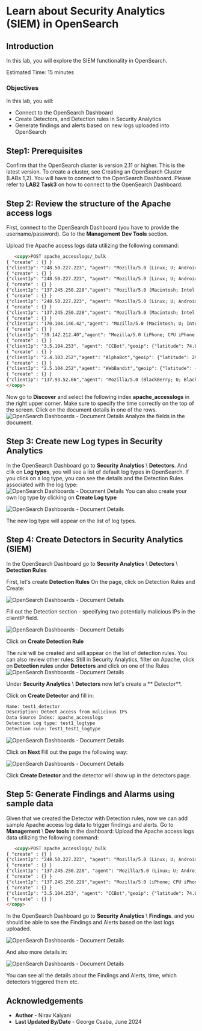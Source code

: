 # Learn about Security Analytics (SIEM) in OpenSearch

## Introduction

In this lab, you will explore the SIEM functionality in OpenSearch.

Estimated Time: 15 minutes

### Objectives

In this lab, you will:
- Connect to the OpenSearch Dashboard
- Create Detectors, and Detection rules in Security Analytics
- Generate findings and alerts based on new logs uploaded into OpenSearch

## Step1: Prerequisites
Confirm that the OpenSearch cluster is version 2.11 or higher.  This is the latest version. To create a cluster, see Creating an OpenSearch Cluster (LABs 1,2). You will have to connect to the OpenSearch Dashboard.
Please refer to **LAB2** **Task3** on how to connect to the OpenSearch Dashboard.

## Step 2: Review the structure of the Apache access logs
First, connect to the OpenSearch Dashboard (you have to provide the username/password). Go to the **Management** **Dev Tools** section.

Upload the Apache access logs data utilizing the following command:
```html
   <copy>POST apache_accesslogs/_bulk
{ "create" : {} }
{"clientIp": "248.50.227.223", "agent": "Mozilla/5.0 (Linux; U; Android 4.1.2; en-gb; GT-S6310 Build/JZO54K) AppleWebKit/534.30 (KHTML, like Gecko) Version/4.0 Mobile Safari/534.30", "geoip": {"latitude": -33.418581069654735, "longitude": -172.95534758140695}, "browser": "Mobile Safari", "os": "Android", "message": "248.50.227.223 - - [2024-05-09T09:59:49.491495Z] \"HEAD /accounts/360 HTTP/1.1\" 502 5983 -  - Mozilla/5.0 (Linux; U; Android 4.1.2; en-gb; GT-S6310 Build/JZO54K) AppleWebKit/534.30 (KHTML, like Gecko) Version/4.0 Mobile Safari/534.30", "@timestamp": "2024-05-09T09:59:49.491495Z"}
{ "create" : {} }
{"clientIp": "248.50.227.223", "agent": "Mozilla/5.0 (Linux; U; Android 4.1.2; en-gb; GT-S6310 Build/JZO54K) AppleWebKit/534.30 (KHTML, like Gecko) Version/4.0 Mobile Safari/534.30", "geoip": {"latitude": -33.418581069654735, "longitude": -172.95534758140695}, "browser": "Mobile Safari", "os": "Android", "message": "248.50.227.223 - - [2024-05-09T09:59:49.491495Z] \"HEAD /accounts/360 HTTP/1.1\" 502 5983 -  - Mozilla/5.0 (Linux; U; Android 4.1.2; en-gb; GT-S6310 Build/JZO54K) AppleWebKit/534.30 (KHTML, like Gecko) Version/4.0 Mobile Safari/534.30", "@timestamp": "2024-05-09T09:59:49.491495Z"}
{ "create" : {} }
{"clientIp": "137.245.250.228","agent": "Mozilla/5.0 (Macintosh; Intel Mac OS X 10_9_0) AppleWebKit/600.1.25 (KHTML, like Gecko) Version/7.1 Safari/537.85.10","geoip": {"latitude": -79.46682477955724, "longitude": 175.87280243376205},"browser": "Safari","os": "Unknown", "message": "137.245.250.228 - - [2024-05-09T09:59:49.491438Z] \"POST /users/958 HTTP/1.1\" 500 9751 -  - Mozilla/5.0 (Macintosh; Intel Mac OS X 10_9_0) AppleWebKit/600.1.25 (KHTML, like Gecko) Version/7.1 Safari/537.85.10","@timestamp": "2024-05-09T09:59:49.491438Z" }
{ "create" : {} }
{"clientIp": "248.50.227.223", "agent": "Mozilla/5.0 (Linux; U; Android 4.1.2; en-gb; GT-S6310 Build/JZO54K) AppleWebKit/534.30 (KHTML, like Gecko) Version/4.0 Mobile Safari/534.30", "geoip": {"latitude": -33.418581069654735,"longitude": -172.95534758140695}, "browser": "Mobile Safari","os": "Android", "message": "248.50.227.223 - - [2024-05-09T09:59:49.491495Z] \"HEAD /accounts/360 HTTP/1.1\" 502 5983 -  - Mozilla/5.0 (Linux; U; Android 4.1.2; en-gb; GT-S6310 Build/JZO54K) AppleWebKit/534.30 (KHTML, like Gecko) Version/4.0 Mobile Safari/534.30","@timestamp": "2024-05-09T09:59:49.491495Z"}
{ "create" : {} }
{"clientIp": "137.245.250.228","agent": "Mozilla/5.0 (Macintosh; Intel Mac OS X 10_9_0) AppleWebKit/600.1.25 (KHTML, like Gecko) Version/7.1 Safari/537.85.10","geoip": {"latitude": -79.46682477955724,"longitude": 175.87280243376205 },"browser": "Safari","os": "Unknown", "message": "137.245.250.228 - - [2024-05-09T09:59:49.491438Z] \"POST /users/958 HTTP/1.1\" 500 9751 -  - Mozilla/5.0 (Macintosh; Intel Mac OS X 10_9_0) AppleWebKit/600.1.25 (KHTML, like Gecko) Version/7.1 Safari/537.85.10","@timestamp": "2024-05-09T09:59:49.491438Z" }
{ "create" : {} }
{"clientIp": "170.104.146.42","agent": "Mozilla/5.0 (Macintosh; U; Intel Mac OS X 10.7; en-US; rv:1.9.2.13) Gecko/20101203 Firefox/3.6.13","geoip": {"latitude": -71.52346838187906,"longitude": -55.60822088329088},"browser": "Firefox","os": "Unknown", "message": "170.104.146.42 - - [2024-05-09T09:59:49.491195Z] \"HEAD /products/349 HTTP/1.1\" 200 177 -  - Mozilla/5.0 (Macintosh; U; Intel Mac OS X 10.7; en-US; rv:1.9.2.13) Gecko/20101203 Firefox/3.6.13", "@timestamp": "2024-05-09T09:59:49.491195Z" }
{ "create" : {} }
{"clientIp": "39.142.212.40","agent": "Mozilla/5.0 (iPhone; CPU iPhone OS 7_0 like Mac OS X) AppleWebKit/537.51.1 (KHTML, like Gecko) Version/7.0 Mobile/11A466 Safari/9537.53", "geoip": {"latitude": 50.919954279324,"longitude": -21.190578406461327}, "browser": "Safari","os": "iPhone",    "message": "39.142.212.40 - - [2024-05-09T09:59:49.491152Z] \"HEAD /dummy/814 HTTP/1.1\" 404 1806 -  - Mozilla/5.0 (iPhone; CPU iPhone OS 7_0 like Mac OS X) AppleWebKit/537.51.1 (KHTML, like Gecko) Version/7.0 Mobile/11A466 Safari/9537.53","@timestamp": "2024-05-09T09:59:49.491152Z" }
{ "create" : {} }
{"clientIp": "3.5.104.253", "agent": "CCBot","geoip": {"latitude": 74.64804375619079,"longitude": 13.626794374087439},"browser": "Unknown",     "os": "Unknown", "message": "3.5.104.253 - - [2024-05-09T09:59:49.491122Z] \"GET /accounts/811 HTTP/1.1\" 200 1257 -  - CCBot",     "@timestamp": "2024-05-09T09:59:49.491122Z" }
{ "create" : {} }
{"clientIp": "2.4.103.252","agent": "AlphaBot","geoip": {"latitude": 29.13283264301174,"longitude": -160.40921726422212},"browser": "Unknown",    "os": "Unknown","message": "2.4.103.252 - - [2024-05-09T09:59:49.491113Z] \"GET /select/668 HTTP/1.1\" 201 2943 -  - AlphaBot","@timestamp":"2024-05-09T09:59:49.491113Z"}
{ "create" : {} }
{"clientIp": "2.5.104.252","agent": "WebBandit","geoip": {"latitude": -78.49962500098437,"longitude": 141.93740308899078}, "browser": "Unknown",    "os": "Unknown","message": "2.5.104.252 - - [2024-05-09T09:59:49.491057Z] \"GET /assets/76 HTTP/1.1\" 500 4145 -  - WebBandit", "@timestamp": "2024-05-09T09:59:49.491057Z"}
{ "create" : {} }
{"clientIp": "137.93.52.66","agent": "Mozilla/5.0 (BlackBerry; U; BlackBerry 9800; en-US) AppleWebKit/534.8+ (KHTML, like Gecko) Version/6.0.0.701 Mobile Safari/534.8+","geoip": {"latitude": 89.01522753515539,"longitude": 74.11769854595008}, "browser": "Mobile Safari",    "os": "Unknown","message": "137.93.52.66 - - [2024-05-09T09:59:49.491135Z] \"PUT /ssn/45 HTTP/1.1\" 403 4788 -  - Mozilla/5.0 (BlackBerry; U; BlackBerry 9800; en-US) AppleWebKit/534.8+ (KHTML, like Gecko) Version/6.0.0.701 Mobile Safari/534.8+","@timestamp": "2024-05-09T09:59:49.491135Z"}
</copy>
```

Now go to **Discover** and select the following index **apache_accesslogs**  in the right upper corner. Make sure to specify the time correctly on the top of the screen. Click on the document details in one of the rows.  
   ![OpenSearch Dashboards - Document Details](../images/image-siem1.png)
Analyze the fields in the document.

## Step 3: Create new Log types in Security Analytics
In the OpenSearch Dashboard  go to **Security Analytics** \ **Detectors**. And clik on **Log types**, you will see a list of default log types in OpenSearch.
If you click on a log type, you can see the details and the Detection Rules associated with the log type:
  ![OpenSearch Dashboards - Document Details](../images/image-siem5.png)
You can also create your own log type by clicking on **Create Log type**


  ![OpenSearch Dashboards - Document Details](../images/image-siem6.png)

The new log type will appear on the list of log types.


## Step 4: Create Detectors in Security Analytics (SIEM) 
In the OpenSearch Dashboard go to **Security Analytics** \ **Detectors** \ **Detection Rules**

First, let's create **Detection Rules**
On the page, click on Detection Rules and Create:

  ![OpenSearch Dashboards - Document Details](../images/image-siem7.png)

Fill out the Detection section - specifying two potentially malicious IPs in the clientIP field.

   ![OpenSearch Dashboards - Document Details](../images/image-siem8.png)

Click on **Create Detection Rule**

The rule will be created and will appear on the list of detection rules.
You can also review other rules:
   Still in Security Analytics, filter on Apache, click on **Detection rules** under **Detectors** and click on one of the Rules
   ![OpenSearch Dashboards - Document Details](../images/image-siem4.png)

Under **Security Analytics** \ **Detectors** now let's create a ** Detector**.

 Click on **Create Detector** and fill in:
```html
Name: test1_detector
Description: Detect access from malicious IPs
Data Source Index: apache_accesslogs
Detection Log type: test1_logtype 
Detection rule: Test1_test1_logtype

   ```

   ![OpenSearch Dashboards - Document Details](../images/image-siem2.png)

Click on **Next**
Fill out the page the following way:

   ![OpenSearch Dashboards - Document Details](../images/image-siem3.png)

Click **Create Detector** and the detector will show up in the detectors page.



## Step 5: Generate Findings and Alarms using sample data 
Given that we created the Detector with Detection rules, now we can add sample Apache access log data to trigger findings and alerts.
Go to **Management** \ **Dev tools**  in the dashboard:
Upload the Apache access logs data utilizing the following command:
```html
   <copy>POST apache_accesslogs/_bulk
{ "create" : {} }
{"clientIp": "248.50.227.223", "agent": "Mozilla/5.0 (Linux; U; Android 4.1.2; en-gb; GT-S6310 Build/JZO54K) AppleWebKit/534.30 (KHTML, like Gecko) Version/4.0 Mobile Safari/534.30", "geoip": {"latitude": -33.418581069654735, "longitude": -172.95534758140695}, "browser": "Mobile Safari", "os": "Android", "message": "248.50.227.223 - - [2024-05-09T09:59:49.491495Z] \"HEAD /accounts/360 HTTP/1.1\" 502 5983 -  - Mozilla/5.0 (Linux; U; Android 4.1.2; en-gb; GT-S6310 Build/JZO54K) AppleWebKit/534.30 (KHTML, like Gecko) Version/4.0 Mobile Safari/534.30", "@timestamp": "2024-05-09T09:59:49.491495Z"}
{ "create" : {} }
{"clientIp": "137.245.250.228", "agent": "Mozilla/5.0 (Linux; U; Android 4.1.2; en-gb; GT-S6310 Build/JZO54K) AppleWebKit/534.30 (KHTML, like Gecko) Version/4.0 Mobile Safari/534.30", "geoip": {"latitude": -33.418581069654735, "longitude": -172.95534758140695}, "browser": "Mobile Safari", "os": "Android", "message": "137.245.250.228 - - [2024-05-09T09:59:49.491495Z] \"HEAD /accounts/360 HTTP/1.1\" 502 5983 -  - Mozilla/5.0 (Linux; U; Android 4.1.2; en-gb; GT-S6310 Build/JZO54K) AppleWebKit/534.30 (KHTML, like Gecko) Version/4.0 Mobile Safari/534.30", "@timestamp": "2024-05-09T09:59:49.491495Z"}
{ "create" : {} }
{"clientIp": "137.245.250.229","agent": "Mozilla/5.0 (iPhone; CPU iPhone OS 7_0 like Mac OS X) AppleWebKit/537.51.1 (KHTML, like Gecko) Version/7.0 Mobile/11A466 Safari/9537.53", "geoip": {"latitude": 50.919954279324,"longitude": -21.190578406461327}, "browser": "Safari","os": "iPhone",    "message": "137.245.250.229 - - [2024-05-09T09:59:49.491152Z] \"HEAD /dummy/814 HTTP/1.1\" 404 1806 -  - Mozilla/5.0 (iPhone; CPU iPhone OS 7_0 like Mac OS X) AppleWebKit/537.51.1 (KHTML, like Gecko) Version/7.0 Mobile/11A466 Safari/9537.53","@timestamp": "2024-05-09T09:59:49.491152Z" }
{ "create" : {} }
{"clientIp": "3.5.104.253", "agent": "CCBot","geoip": {"latitude": 74.64804375619079,"longitude": 13.626794374087439},"browser": "Unknown",     "os": "Unknown", "message": "3.5.104.253 - - [2024-05-09T09:59:49.491122Z] \"GET /accounts/811 HTTP/1.1\" 200 1257 -  - CCBot",     "@timestamp": "2024-05-09T09:59:49.491122Z" }
{ "create" : {} }
</copy>
```

In the OpenSearch Dashboard  go to **Security Analytics** \ **Findings**. and you should be able to see the Findings and Alerts based on the last logs uploaded.
   


   ![OpenSearch Dashboards - Document Details](../images/image-siem9.png)

And also more details in:


   ![OpenSearch Dashboards - Document Details](../images/image-siem10.png)


You can see all the details about the Findings and Alerts, time, which detectors triggered them etc.

## Acknowledgements

* **Author** - Nirav Kalyani
* **Last Updated By/Date** - George Csaba, June 2024